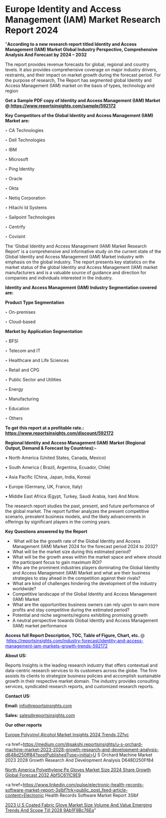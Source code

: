 # Europe Identity and Access Management (IAM) Market Research Report 2024

"<strong>According to a new research report titled Identity and Access Management (IAM) Market Global Industry Perspective, Comprehensive Analysis And Forecast by 2024 – 2032</strong>

The report provides revenue forecasts for global, regional and country levels. It also provides comprehensive coverage on major industry drivers, restraints, and their impact on market growth during the forecast period. For the purpose of research, The Report has segmented global Identity and Access Management (IAM) market on the basis of types, technology and region

<strong>Get a Sample PDF copy of Identity and Access Management (IAM) Market </strong><strong>@<a href=https://www.reportsinsights.com/sample/592172 style=color:#0000ff;> https://www.reportsinsights.com/sample/592172</a></strong></font>

<strong>Key Competitors of the Global Identity and Access Management (IAM) Market are:</strong>

‣ CA Technologies


‣ Dell Technologies


‣ IBM


‣ Microsoft


‣ Ping Identity


‣ Oracle


‣ Okta


‣ Netiq Corporation


‣ Hitachi Id Systems


‣ Sailpoint Technologies


‣ Centrify


‣ Covisint

The ‘Global Identity and Access Management (IAM) Market Research Report’ is a comprehensive and informative study on the current state of the Global Identity and Access Management (IAM) Market industry with emphasis on the global industry. The report presents key statistics on the market status of the global Identity and Access Management (IAM) market manufacturers and is a valuable source of guidance and direction for companies and individuals interested in the industry.

<strong>Identity and Access Management (IAM) Industry Segmentation covered are:</strong>

<strong>Product Type Segmentation</strong>

‣    On-premises


‣ Cloud-based

<strong>Market by Application Segmentation</strong>

‣   BFSI


‣ Telecom and IT


‣ Healthcare and Life Sciences


‣ Retail and CPG


‣ Public Sector and Utilities


‣ Energy


‣ Manufacturing


‣ Education


‣ Others

<strong>To get this report at a profitable rate.: <a href=https://www.reportsinsights.com/discount/592172 style=color:#0000ff;>https://www.reportsinsights.com/discount/592172</a></strong></font>

<strong>Regional Identity and Access Management (IAM) Market (Regional Output, Demand &amp; Forecast by Countries):-</strong>

• North America (United States, Canada, Mexico)

• South America ( Brazil, Argentina, Ecuador, Chile)

• Asia Pacific (China, Japan, India, Korea)

• Europe (Germany, UK, France, Italy)

• Middle East Africa (Egypt, Turkey, Saudi Arabia, Iran) And More.

The research report studies the past, present, and future performance of the global market. The report further analyzes the present competitive scenario, prevalent business models, and the likely advancements in offerings by significant players in the coming years.

<strong>Key Questions answered by the Report</strong>
<ul>
  <li> What will be the growth rate of the Global Identity and Access Management (IAM) Market 2024 for the forecast period 2024 to 2032?</li>
  <li>What will be the market size during this estimated period?</li>
  <li>What will be the growth areas within the market space and where should the participant focus to gain maximum ROI?</li>
  <li>Who are the prominent industries players dominating the Global Identity and Access Management (IAM) Market and what are their business strategies to stay ahead in the competition against their rivals?</li>
  <li>What are kind of challenges hindering the development of the industry worldwide?</li>
  <li>Competitive landscape of the Global Identity and Access Management (IAM) Market</li>
  <li>What are the opportunities business owners can rely upon to earn more profits and stay competitive during the estimated period?</li>
  <li>Potential and niche segments/regions exhibiting promising growth</li>
  <li>A neutral perspective towards Global Identity and Access Management (IAM) market performance</li>
</ul>
<strong>Access full Report Description, TOC, Table of Figure, Chart, etc. </strong>@  <a href=https://reportsinsights.com/industry-forecast/identity-and-access-management-iam-markets-growth-trends-592172 style=color:#0000ff;>https://reportsinsights.com/industry-forecast/identity-and-access-management-iam-markets-growth-trends-592172</a></font>

<strong><strong>About US</strong>:</strong>

Reports Insights is the leading research industry that offers contextual and data-centric research services to its customers across the globe. The firm assists its clients to strategize business policies and accomplish sustainable growth in their respective market domain. The industry provides consulting services, syndicated research reports, and customized research reports.

<strong>Contact US:</strong>

<p class=""""><b>Email:</b> <a href=mailto:info@reportsinsights.com>info@reportsinsights.com</a></p>
<p class=""""><b>Sales:</b> <a href=mailto:sales@reportsinsights.com>sales@reportsinsights.com</a></p>

<strong>Our other reports</strong>

<a href=https://www.linkedin.com/pulse/europe-polyvinyl-alcohol-market-insights-2024-trends-2zfvc/>Europe Polyvinyl Alcohol Market Insights 2024 Trends 2Zfvc</a>

<a href=https://medium.com/@sakshi.reportsinsights/u-s-orchard-machine-market-2023-2028-growth-research-and-development-analysis-d648d250ff84?postPublishedType=initial>U S Orchard Machine Market 2023 2028 Growth Research And Development Analysis D648D250Ff84</a>

<a href=https://medium.com/@anuradhapatil5375484/north-america-polyethylene-pe-gloves-market-size-2024-share-growth-global-forecast-2032-abf5c611c9e9>North America Polyethylene Pe Gloves Market Size 2024 Share Growth Global Forecast 2032 Abf5C611C9E9</a>

<a href=https://www.linkedin.com/pulse/electronic-health-records-software-market-report-3slbf?trk=public_post_feed-article-content>Electronic Health Records Software Market Report 3Slbf</a>

<a href=https://medium.com/@nadeemkazi0003/2023-u-s-coated-fabric-glove-market-size-volume-and-value-emerging-trends-and-scope-till-2028-9ab1f9bc76ea>2023 U S Coated Fabric Glove Market Size Volume And Value Emerging Trends And Scope Till 2028 9Ab1F9Bc76Ea</a>"
